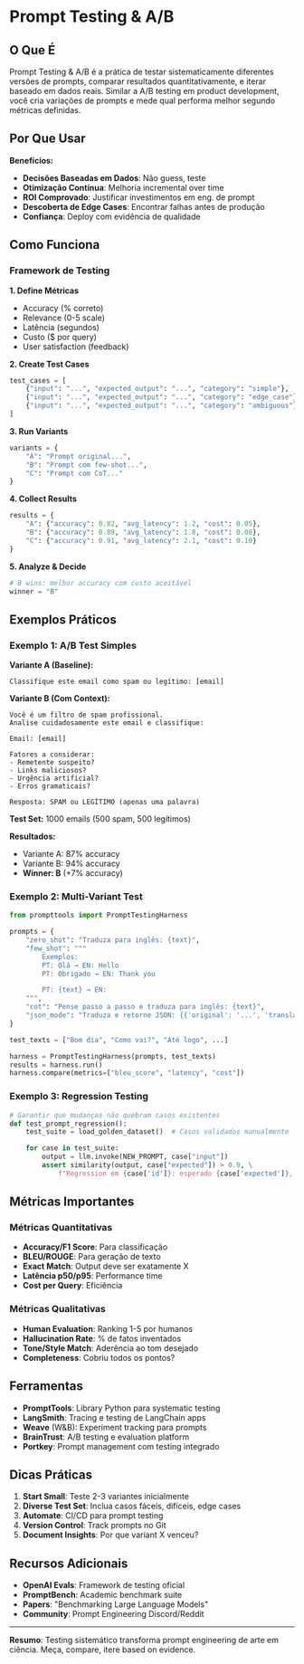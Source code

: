 # Prompt Testing & A/B

## O Que É

Prompt Testing & A/B é a prática de testar sistematicamente diferentes versões de prompts, comparar resultados quantitativamente, e iterar baseado em dados reais. Similar a A/B testing em product development, você cria variações de prompts e mede qual performa melhor segundo métricas definidas.

## Por Que Usar

**Benefícios:**
- **Decisões Baseadas em Dados**: Não guess, teste
- **Otimização Contínua**: Melhoria incremental over time
- **ROI Comprovado**: Justificar investimentos em eng. de prompt
- **Descoberta de Edge Cases**: Encontrar falhas antes de produção
- **Confiança**: Deploy com evidência de qualidade

## Como Funciona

### Framework de Testing

**1. Define Métricas**
- Accuracy (% correto)
- Relevance (0-5 scale)
- Latência (segundos)
- Custo ($ por query)
- User satisfaction (feedback)

**2. Create Test Cases**
```python
test_cases = [
    {"input": "...", "expected_output": "...", "category": "simple"},
    {"input": "...", "expected_output": "...", "category": "edge_case"},
    {"input": "...", "expected_output": "...", "category": "ambiguous"},
]
```

**3. Run Variants**
```python
variants = {
    "A": "Prompt original...",
    "B": "Prompt com few-shot...",
    "C": "Prompt com CoT..."
}
```

**4. Collect Results**
```python
results = {
    "A": {"accuracy": 0.82, "avg_latency": 1.2, "cost": 0.05},
    "B": {"accuracy": 0.89, "avg_latency": 1.8, "cost": 0.08},
    "C": {"accuracy": 0.91, "avg_latency": 2.1, "cost": 0.10}
}
```

**5. Analyze & Decide**
```python
# B wins: melhor accuracy com custo aceitável
winner = "B"
```

## Exemplos Práticos

### Exemplo 1: A/B Test Simples

**Variante A (Baseline):**
```
Classifique este email como spam ou legítimo: [email]
```

**Variante B (Com Context):**
```
Você é um filtro de spam profissional.
Analise cuidadosamente este email e classifique:

Email: [email]

Fatores a considerar:
- Remetente suspeito?
- Links maliciosos?
- Urgência artificial?
- Erros gramaticais?

Resposta: SPAM ou LEGÍTIMO (apenas uma palavra)
```

**Test Set:** 1000 emails (500 spam, 500 legítimos)

**Resultados:**
- Variante A: 87% accuracy
- Variante B: 94% accuracy
- **Winner: B** (+7% accuracy)

### Exemplo 2: Multi-Variant Test

```python
from prompttools import PromptTestingHarness

prompts = {
    "zero_shot": "Traduza para inglês: {text}",
    "few_shot": """
        Exemplos:
        PT: Olá → EN: Hello
        PT: Obrigado → EN: Thank you

        PT: {text} → EN:
    """,
    "cot": "Pense passo a passo e traduza para inglês: {text}",
    "json_mode": "Traduza e retorne JSON: {{'original': '...', 'translation': '...'}}"
}

test_texts = ["Bom dia", "Como vai?", "Até logo", ...]

harness = PromptTestingHarness(prompts, test_texts)
results = harness.run()
harness.compare(metrics=["bleu_score", "latency", "cost"])
```

### Exemplo 3: Regression Testing

```python
# Garantir que mudanças não quebram casos existentes
def test_prompt_regression():
    test_suite = load_golden_dataset()  # Casos validados manualmente

    for case in test_suite:
        output = llm.invoke(NEW_PROMPT, case["input"])
        assert similarity(output, case["expected"]) > 0.9, \
            f"Regression em {case['id']}: esperado {case['expected']}, got {output}"
```

## Métricas Importantes

### Métricas Quantitativas
- **Accuracy/F1 Score**: Para classificação
- **BLEU/ROUGE**: Para geração de texto
- **Exact Match**: Output deve ser exatamente X
- **Latência p50/p95**: Performance time
- **Cost per Query**: Eficiência

### Métricas Qualitativas
- **Human Evaluation**: Ranking 1-5 por humanos
- **Hallucination Rate**: % de fatos inventados
- **Tone/Style Match**: Aderência ao tom desejado
- **Completeness**: Cobriu todos os pontos?

## Ferramentas

- **PromptTools**: Library Python para systematic testing
- **LangSmith**: Tracing e testing de LangChain apps
- **Weave** (W&B): Experiment tracking para prompts
- **BrainTrust**: A/B testing e evaluation platform
- **Portkey**: Prompt management com testing integrado

## Dicas Práticas

1. **Start Small**: Teste 2-3 variantes inicialmente
2. **Diverse Test Set**: Inclua casos fáceis, difíceis, edge cases
3. **Automate**: CI/CD para prompt testing
4. **Version Control**: Track prompts no Git
5. **Document Insights**: Por que variant X venceu?

## Recursos Adicionais

- **OpenAI Evals**: Framework de testing oficial
- **PromptBench**: Academic benchmark suite
- **Papers**: "Benchmarking Large Language Models"
- **Community**: Prompt Engineering Discord/Reddit

---

**Resumo**: Testing sistemático transforma prompt engineering de arte em ciência. Meça, compare, itere based on evidence.

